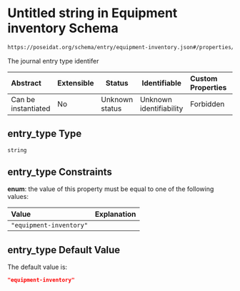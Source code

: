 # Untitled string in Equipment inventory Schema

```txt
https://poseidat.org/schema/entry/equipment-inventory.json#/properties/entry_type
```

The journal entry type identifer


| Abstract            | Extensible | Status         | Identifiable            | Custom Properties | Additional Properties | Access Restrictions | Defined In                                                                                  |
| :------------------ | ---------- | -------------- | ----------------------- | :---------------- | --------------------- | ------------------- | ------------------------------------------------------------------------------------------- |
| Can be instantiated | No         | Unknown status | Unknown identifiability | Forbidden         | Allowed               | none                | [equipment-inventory.json\*](schemas/entry/equipment-inventory.json "open original schema") |

## entry_type Type

`string`

## entry_type Constraints

**enum**: the value of this property must be equal to one of the following values:

| Value                   | Explanation |
| :---------------------- | ----------- |
| `"equipment-inventory"` |             |

## entry_type Default Value

The default value is:

```json
"equipment-inventory"
```
